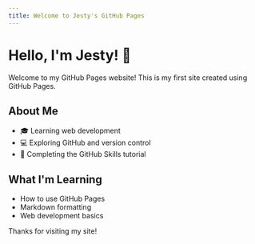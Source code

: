 ```yaml
---
title: Welcome to Jesty's GitHub Pages
---
```


# Hello, I'm Jesty! 👋

Welcome to my GitHub Pages website! This is my first site created using GitHub Pages.

## About Me
- 🎓 Learning web development
- 💻 Exploring GitHub and version control
- 🌟 Completing the GitHub Skills tutorial

## What I'm Learning
- How to use GitHub Pages
- Markdown formatting
- Web development basics

Thanks for visiting my site!
